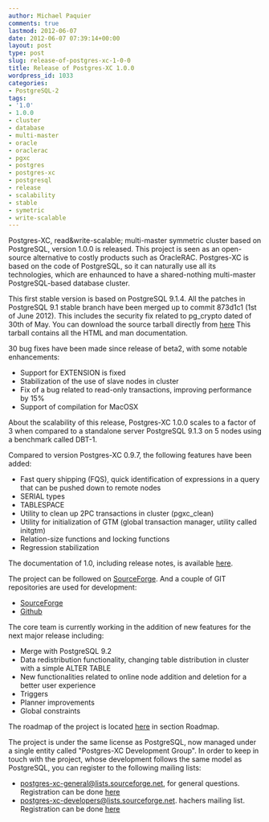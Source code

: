 ```yaml
---
author: Michael Paquier
comments: true
lastmod: 2012-06-07
date: 2012-06-07 07:39:14+00:00
layout: post
type: post
slug: release-of-postgres-xc-1-0-0
title: Release of Postgres-XC 1.0.0
wordpress_id: 1033
categories:
- PostgreSQL-2
tags:
- '1.0'
- 1.0.0
- cluster
- database
- multi-master
- oracle
- oraclerac
- pgxc
- postgres
- postgres-xc
- postgresql
- release
- scalability
- stable
- symetric
- write-scalable
---
```


Postgres-XC, read&write-scalable; multi-master symmetric cluster based on PostgreSQL, version 1.0.0 is released.
This project is seen as an open-source alternative to costly products such as OracleRAC. Postgres-XC is based on the code of PostgreSQL, so it can naturally use all its technologies, which are enhaunced to have a shared-nothing multi-master PostgreSQL-based database cluster.

This first stable version is based on PostgreSQL 9.1.4. All the patches in PostgreSQL 9.1 stable branch have been merged up to commit 873d1c1 (1st of June 2012).
This includes the security fix related to pg_crypto dated of 30th of May.
You can download the source tarball directly from [here](https://sourceforge.net/projects/postgres-xc/files/latest/download)
This tarball contains all the HTML and man documentation.

30 bug fixes have been made since release of beta2, with some notable enhancements:

  * Support for EXTENSION is fixed
  * Stabilization of the use of slave nodes in cluster
  * Fix of a bug related to read-only transactions, improving performance by 15%
  * Support of compilation for MacOSX

About the scalability of this release, Postgres-XC 1.0.0 scales to a factor of 3 when compared to a standalone server PostgreSQL 9.1.3 on 5 nodes using a benchmark called DBT-1.

Compared to version Postgres-XC 0.9.7, the following features have been added:

  * Fast query shipping (FQS), quick identification of expressions in a query that can be pushed down to remote nodes
  * SERIAL types
  * TABLESPACE
  * Utility to clean up 2PC transactions in cluster (pgxc_clean)
  * Utility for initialization of GTM (global transaction manager, utility called initgtm)
  * Relation-size functions and locking functions
  * Regression stabilization

The documentation of 1.0, including release notes, is available [here](http://postgres-xc.sourceforge.net/docs/1_0/).

The project can be followed on [SourceForge](http://postgres-xc.sourceforge.net/).
And a couple of GIT repositories are used for development:

  * [SourceForge](http://postgres-xc.git.sourceforge.net/git/gitweb.cgi?p=postgres-xc/postgres-xc;a=summary)
  * [Github](http://github.com/postgres-xc/postgres-xc)

The core team is currently working in the addition of new features for the next major release including:

  * Merge with PostgreSQL 9.2
  * Data redistribution functionality, changing table distribution in cluster with a simple ALTER TABLE
  * New functionalities related to online node addition and deletion for a better user experience
  * Triggers
  * Planner improvements
  * Global constraints

The roadmap of the project is located [here](http://postgres-xc.sourceforge.net/) in section Roadmap.

The project is under the same license as PostgreSQL, now managed under a single entity called "Postgres-XC Development Group".
In order to keep in touch with the project, whose development follows the same model as PostgreSQL, you can register to the following mailing lists:

  * postgres-xc-general@lists.sourceforge.net, for general questions. Registration can be done [here](http://lists.sourceforge.net/lists/listinfo/postgres-xc-general)
  * postgres-xc-developers@lists.sourceforge.net. hachers mailing list. Registration can be done [here](http://lists.sourceforge.net/lists/listinfo/postgres-xc-developers)
